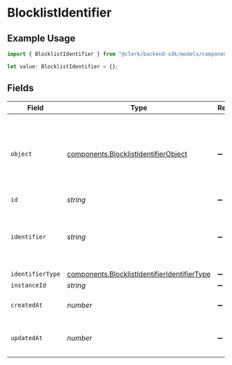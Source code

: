 # BlocklistIdentifier

## Example Usage

```typescript
import { BlocklistIdentifier } from "@clerk/backend-sdk/models/components";

let value: BlocklistIdentifier = {};
```

## Fields

| Field                                                                                                        | Type                                                                                                         | Required                                                                                                     | Description                                                                                                  |
| ------------------------------------------------------------------------------------------------------------ | ------------------------------------------------------------------------------------------------------------ | ------------------------------------------------------------------------------------------------------------ | ------------------------------------------------------------------------------------------------------------ |
| `object`                                                                                                     | [components.BlocklistIdentifierObject](../../models/components/blocklistidentifierobject.md)                 | :heavy_minus_sign:                                                                                           | String representing the object's type. Objects of the same type share the same value.<br/>                   |
| `id`                                                                                                         | *string*                                                                                                     | :heavy_minus_sign:                                                                                           | N/A                                                                                                          |
| `identifier`                                                                                                 | *string*                                                                                                     | :heavy_minus_sign:                                                                                           | An email address, email domain, phone number or web3 wallet.<br/>                                            |
| `identifierType`                                                                                             | [components.BlocklistIdentifierIdentifierType](../../models/components/blocklistidentifieridentifiertype.md) | :heavy_minus_sign:                                                                                           | N/A                                                                                                          |
| `instanceId`                                                                                                 | *string*                                                                                                     | :heavy_minus_sign:                                                                                           | N/A                                                                                                          |
| `createdAt`                                                                                                  | *number*                                                                                                     | :heavy_minus_sign:                                                                                           | Unix timestamp of creation<br/>                                                                              |
| `updatedAt`                                                                                                  | *number*                                                                                                     | :heavy_minus_sign:                                                                                           | Unix timestamp of last update.<br/>                                                                          |